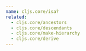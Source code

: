 ```yaml
---
name: cljs.core/isa?
related:
  - cljs.core/ancestors
  - cljs.core/descendants
  - cljs.core/make-hierarchy
  - cljs.core/derive
---
```


